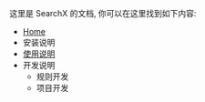 这里是 SearchX 的文档, 你可以在这里找到如下内容:
- [Home](https://github.com/LanyuanXiaoyao-Studio/SearchX/wiki)
- 安装说明
- [使用说明](https://github.com/LanyuanXiaoyao-Studio/SearchX/wiki/%E4%BD%BF%E7%94%A8%E8%AF%B4%E6%98%8E)
- 开发说明
  - 规则开发
  - 项目开发